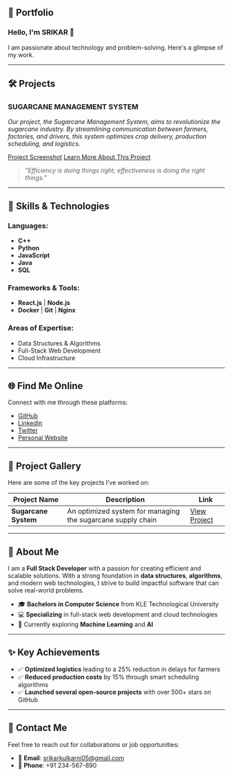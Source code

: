 ## 🌟 Portfolio

### Hello, I'm SRIKAR 👋
I am passionate about technology and problem-solving. Here's a glimpse of my work.

---

## 🛠️ Projects

### **SUGARCANE MANAGEMENT SYSTEM**  
_Our project, the Sugarcane Management System, aims to revolutionize the sugarcane industry. By streamlining communication between farmers, factories, and drivers, this system optimizes crop delivery, production scheduling, and logistics._  

[Project Screenshot](https://example.com)
[Learn More About This Project](https://example.com)

> _"Efficiency is doing things right; effectiveness is doing the right things."_

---

## 🚀 Skills & Technologies

### **Languages:**
- **C++**  
- **Python**  
- **JavaScript**  
- **Java**  
- **SQL**

### **Frameworks & Tools:**
- **React.js** | **Node.js**  
- **Docker** | **Git** | **Nginx**

### **Areas of Expertise:**
- Data Structures & Algorithms
- Full-Stack Web Development
- Cloud Infrastructure

---

## 🌐 Find Me Online

Connect with me through these platforms:

- [GitHub](https://github.com/shri16dev)  
- [LinkedIn](https://linkedin.com/in/your-linkedin-profile)  
- [Twitter](https://twitter.com/your-twitter-profile)  
- [Personal Website](https://yourportfolio.com)

---

## 📸 Project Gallery

Here are some of the key projects I’ve worked on:

| Project Name        | Description                                             | Link                                   |
| ------------------- | ------------------------------------------------------- | -------------------------------------- |
| **Sugarcane System** | An optimized system for managing the sugarcane supply chain | [View Project](https://example.com)    |

---

## 📖 About Me

I am a **Full Stack Developer** with a passion for creating efficient and scalable solutions. With a strong foundation in **data structures**, **algorithms**, and modern web technologies, I strive to build impactful software that can solve real-world problems.

- 🎓 **Bachelors in Computer Science** from KLE Technological University
- 💻 **Specializing** in full-stack web development and cloud technologies
- 🌱 Currently exploring **Machine Learning** and **AI**

---

## ✨ Key Achievements

- ✅ **Optimized logistics** leading to a 25% reduction in delays for farmers
- ✅ **Reduced production costs** by 15% through smart scheduling algorithms
- ✅ **Launched several open-source projects** with over 500+ stars on GitHub

---

## 🎯 Contact Me

Feel free to reach out for collaborations or job opportunities:

- 📧 **Email**: [srikarkulkarni05@gmail.com](mailto:srikarkulkarni05@gmail.com)
- 📱 **Phone**: +91 234-567-890
